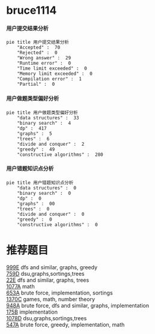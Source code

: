 # bruce1114

<!-- tabs:start -->



#### **用户提交结果分析**

```mermaid
pie title 用户提交结果分析
    "Accepted" :  70
    "Rejected" :  0
    "Wrong answer" :  29
    "Runtime error" :  0
    "Time limit exceeded" :  0
    "Memory limit exceeded" :  0
    "Compilation error" :  1
    "Partial" :  0
```

#### **用户做题类型偏好分析**

```mermaid
pie title 用户做题类型偏好分析
    "data structures" :  33
    "binary search" :  4
    "dp" :  417
    "graphs" :  5
    "trees" :  6
    "divide and conquer" :  2
    "greedy" :  49
    "constructive algorithms" :  280
```
#### **用户错题知识点分析**

```mermaid
pie title 用户错题知识点分析
    "data structures" :  0
    "binary search" :  0
    "dp" :  0
    "graphs" :  00
    "trees" :  0
    "divide and conquer" :  0
    "greedy" :  0
    "constructive algorithms" :  0
```



<!-- tabs:end -->
# 推荐题目
[999E](https://codeforces.com/contest/999/problem/E)		dfs and similar,
                        graphs,
                        greedy		  
[759D](https://codeforces.com/contest/759/problem/D)		dsu,graphs,sortings,trees		  
[22E](https://codeforces.com/contest/22/problem/E)		dfs and similar,
                        graphs,
                        trees		  
[1077A](https://codeforces.com/contest/1077/problem/A)		math		  
[653A](https://codeforces.com/contest/653/problem/A)		brute force,
                        implementation,
                        sortings		  
[1370C](https://codeforces.com/contest/1370/problem/C)		games,
                        math,
                        number theory		  
[948A](https://codeforces.com/contest/948/problem/A)		brute force,
                        dfs and similar,
                        graphs,
                        implementation		  
[175B](https://codeforces.com/contest/175/problem/B)		implementation		  
[1078D](https://codeforces.com/contest/1078/problem/D)		dsu,graphs,sortings,trees		  
[547A](https://codeforces.com/contest/547/problem/A)		brute force,
                        greedy,
                        implementation,
                        math		  
